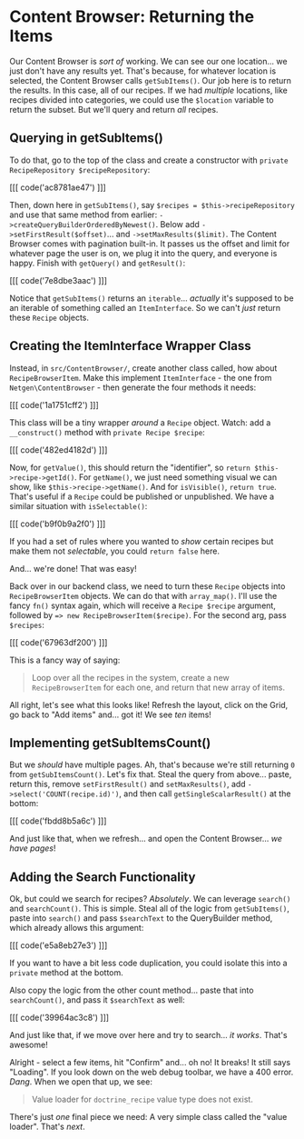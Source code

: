 # Content Browser: Returning the Items

Our Content Browser is *sort of* working. We can see our one location... we just
don't have any results yet. That's because, for whatever location is selected,
the Content Browser calls `getSubItems()`. Our job here is to return the results.
In this case, all of our recipes. If we had *multiple* locations, like recipes
divided into categories, we could use the `$location` variable to return the subset.
But we'll query and return *all* recipes.

## Querying in getSubItems()

To do that, go to the top of the class and create a constructor with
`private RecipeRepository $recipeRepository`:

[[[ code('ac8781ae47') ]]]

Then, down here in `getSubItems()`, say `$recipes = $this->recipeRepository` and
use that same method from earlier: `->createQueryBuilderOrderedByNewest()`. Below
add `->setFirstResult($offset)`... and `->setMaxResults($limit)`. The Content
Browser comes with pagination built-in. It passes us the offset and limit for whatever
page the user is on, we plug it into the query, and everyone is happy. Finish
with `getQuery()` and `getResult()`:

[[[ code('7e8dbe3aac') ]]]

Notice that `getSubItems()` returns an `iterable`... *actually* it's supposed to
be an iterable of something called an `ItemInterface`. So we can't *just* return
these `Recipe` objects.

## Creating the ItemInterface Wrapper Class

Instead, in `src/ContentBrowser/`, create another class called, how about
`RecipeBrowserItem`. Make this implement `ItemInterface` - the one from
`Netgen\ContentBrowser` - then generate the four methods it needs:

[[[ code('1a1751cff2') ]]]

This class will be a tiny wrapper *around* a `Recipe` object. Watch: add
a `__construct()` method with `private Recipe $recipe`:

[[[ code('482ed4182d') ]]]

Now, for `getValue()`, this should return the "identifier", so
`return $this->recipe->getId()`. For `getName()`, we just need something visual we can show, like
`$this->recipe->getName()`. And for `isVisible()`, `return true`. That's useful if
a `Recipe` could be published or unpublished. We have a similar situation with
`isSelectable()`:

[[[ code('b9f0b9a2f0') ]]]

If you had a set of rules where you wanted to *show* certain recipes but make
them not *selectable*, you could `return false` here.

And... we're done! That was easy!

Back over in our backend class, we need to turn these `Recipe` objects into
`RecipeBrowserItem` objects. We can do that with `array_map()`. I'll use the
fancy `fn()` syntax again, which will receive a `Recipe $recipe` argument, followed
by `=> new RecipeBrowserItem($recipe)`. For the second arg, pass `$recipes`:

[[[ code('67963df200') ]]]

This is a fancy way of saying:

> Loop over all the recipes in the system, create a new `RecipeBrowserItem` for
> each one, and return that new array of items.

All right, let's see what this looks like! Refresh the layout, click on the Grid, go
back to "Add items" and... got it! We see *ten* items!

## Implementing getSubItemsCount()

But we *should* have multiple pages. Ah, that's because we're still returning `0`
from `getSubItemsCount()`. Let's fix that. Steal the query from above... paste,
return this, remove `setFirstResult()` and `setMaxResults()`,
add `->select('COUNT(recipe.id)')`, and then call `getSingleScalarResult()`
at the bottom:

[[[ code('fbdd8b5a6c') ]]]

And just like that, when we refresh... and open the Content Browser...
*we have pages*!

## Adding the Search Functionality

Ok, but could we search for recipes? *Absolutely*. We can leverage `search()` and
`searchCount()`. This is simple. Steal all of the logic from `getSubItems()`, paste
into `search()` and pass `$searchText` to the QueryBuilder method, which already
allows this argument:

[[[ code('e5a8eb27e3') ]]]

If you want to have a bit less code duplication, you could isolate this into
a `private` method at the bottom.

Also copy the logic from the other count method... paste that into `searchCount()`,
and pass it `$searchText` as well:

[[[ code('39964ac3c8') ]]]

And just like that, if we move over here and try to search... *it works*. That's
awesome!

Alright - select a few items, hit "Confirm" and... oh no! It breaks! It still says
"Loading". If you look down on the web debug toolbar, we have a 400 error.
*Dang*. When we open that up, we see:

> Value loader for `doctrine_recipe` value type does not exist.

There's just *one* final piece we need: A very simple class called the "value
loader". That's *next*.
